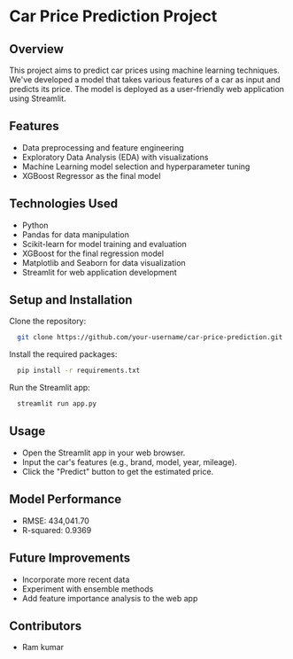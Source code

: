 # Car Price Prediction Project

## Overview

This project aims to predict car prices using machine learning techniques. We've developed a model that takes various features of a car as input and predicts its price. The model is deployed as a user-friendly web application using Streamlit.


## Features

- Data preprocessing and feature engineering
- Exploratory Data Analysis (EDA) with visualizations
- Machine Learning model selection and hyperparameter tuning
- XGBoost Regressor as the final model

## Technologies Used
- Python
- Pandas for data manipulation
- Scikit-learn for model training and evaluation
- XGBoost for the final regression model
- Matplotlib and Seaborn for data visualization
- Streamlit for web application development

## Setup and Installation

Clone the repository:
```bash
  git clone https://github.com/your-username/car-price-prediction.git
```
Install the required packages:
```bash
  pip install -r requirements.txt
```
Run the Streamlit app:
```bash
  streamlit run app.py
```
## Usage

- Open the Streamlit app in your web browser.
- Input the car's features (e.g., brand, model, year, mileage).
- Click the "Predict" button to get the estimated price.

## Model Performance
- RMSE: 434,041.70
- R-squared: 0.9369

## Future Improvements

- Incorporate more recent data
- Experiment with ensemble methods
- Add feature importance analysis to the web app

## Contributors

- Ram kumar
